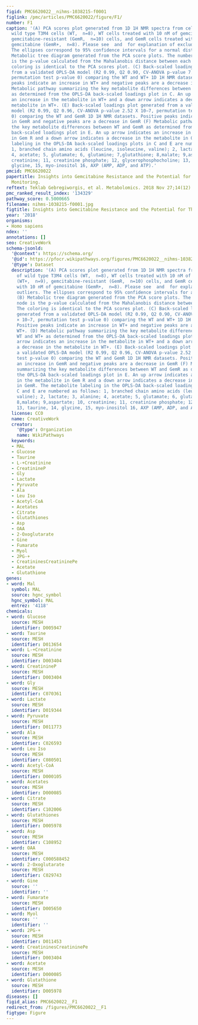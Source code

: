 ```yaml
---
figid: PMC6620022__nihms-1038215-f0001
figlink: /pmc/articles/PMC6620022/figure/F1/
number: F1
caption: '(A) PCA scores plot generated from 1D 1H NMR spectra from cell lysates of
  wild type T3M4 cells (WT,  n=8), WT cells treated with 10 nM of gemcitabine (WT+,  n=9),
  gemcitabine-resistant (GemR,  n=10) cells, and GemR cells treated with 10 nM of
  gemcitabine (GemR+,  n=8). Please see  and  for explanation of excluded outliers.
  The ellipses correspond to 95% confidence intervals for a normal distribution. (B)
  Metabolic tree diagram generated from the PCA score plots. The number at each node
  is the p-value calculated from the Mahalanobis distance between each group. The
  coloring is identical to the PCA scores plot. (C) Back-scaled loadings plot generated
  from a validated OPLS-DA model (R2 0.99, Q2 0.90, CV-ANOVA p-value 7.94 × 10−7,
  permutation test p-value 0) comparing the WT and WT+ 1D 1H NMR datasets. Positive
  peaks indicate an increase in WT+ and negative peaks are a decrease in WT+. (D)
  Metabolic pathway summarizing the key metabolite differences between WT and WT+
  as determined from the OPLS-DA back-scaled loadings plot in C. An up arrow indicates
  an increase in the metabolite in WT+ and a down arrow indicates a decrease in the
  metabolite in WT+. (E) Back-scaled loadings plot generated from a validated OPLS-DA
  model (R2 0.99, Q2 0.96, CV-ANOVA p-value 2.52 X 10−7, permutation test p-value
  0) comparing the WT and GemR 1D 1H NMR datasets. Positive peaks indicate an increase
  in GemR and negative peaks are a decrease in GemR (F) Metabolic pathway summarizing
  the key metabolite differences between WT and GemR as determined from the OPLS-DA
  back-scaled loadings plot in E. An up arrow indicates an increase in the metabolite
  in Gem R and a down arrow indicates a decrease in the metabolite in GemR. The metabolite
  labeling in the OPLS-DA back-scaled loadings plots in C and E are numbered as follows:
  1, branched chain amino acids (leucine, isoleucine, valine); 2, lactate; 3, alanine;
  4, acetate; 5, glutamate; 6, glutamine; 7,glutathione; 8,malate; 9,aspartate; 10,
  creatinine; 11, creatinine phosphate; 12, glycerophosphocholine; 13, taurine, 14,
  glycine, 15, myo-inositol 16, AXP (AMP, ADP, and ATP).'
pmcid: PMC6620022
papertitle: Insights into Gemcitabine Resistance and the Potential for Therapeutic
  Monitoring.
reftext: Teklab Gebregiworgis, et al. Metabolomics. 2018 Nov 27;14(12):156-156.
pmc_ranked_result_index: '134329'
pathway_score: 0.5000665
filename: nihms-1038215-f0001.jpg
figtitle: Insights into Gemcitabine Resistance and the Potential for Therapeutic Monitoring
year: '2018'
organisms:
- Homo sapiens
ndex: ''
annotations: []
seo: CreativeWork
schema-jsonld:
  '@context': https://schema.org/
  '@id': https://pfocr.wikipathways.org/figures/PMC6620022__nihms-1038215-f0001.html
  '@type': Dataset
  description: '(A) PCA scores plot generated from 1D 1H NMR spectra from cell lysates
    of wild type T3M4 cells (WT,  n=8), WT cells treated with 10 nM of gemcitabine
    (WT+,  n=9), gemcitabine-resistant (GemR,  n=10) cells, and GemR cells treated
    with 10 nM of gemcitabine (GemR+,  n=8). Please see  and  for explanation of excluded
    outliers. The ellipses correspond to 95% confidence intervals for a normal distribution.
    (B) Metabolic tree diagram generated from the PCA score plots. The number at each
    node is the p-value calculated from the Mahalanobis distance between each group.
    The coloring is identical to the PCA scores plot. (C) Back-scaled loadings plot
    generated from a validated OPLS-DA model (R2 0.99, Q2 0.90, CV-ANOVA p-value 7.94
    × 10−7, permutation test p-value 0) comparing the WT and WT+ 1D 1H NMR datasets.
    Positive peaks indicate an increase in WT+ and negative peaks are a decrease in
    WT+. (D) Metabolic pathway summarizing the key metabolite differences between
    WT and WT+ as determined from the OPLS-DA back-scaled loadings plot in C. An up
    arrow indicates an increase in the metabolite in WT+ and a down arrow indicates
    a decrease in the metabolite in WT+. (E) Back-scaled loadings plot generated from
    a validated OPLS-DA model (R2 0.99, Q2 0.96, CV-ANOVA p-value 2.52 X 10−7, permutation
    test p-value 0) comparing the WT and GemR 1D 1H NMR datasets. Positive peaks indicate
    an increase in GemR and negative peaks are a decrease in GemR (F) Metabolic pathway
    summarizing the key metabolite differences between WT and GemR as determined from
    the OPLS-DA back-scaled loadings plot in E. An up arrow indicates an increase
    in the metabolite in Gem R and a down arrow indicates a decrease in the metabolite
    in GemR. The metabolite labeling in the OPLS-DA back-scaled loadings plots in
    C and E are numbered as follows: 1, branched chain amino acids (leucine, isoleucine,
    valine); 2, lactate; 3, alanine; 4, acetate; 5, glutamate; 6, glutamine; 7,glutathione;
    8,malate; 9,aspartate; 10, creatinine; 11, creatinine phosphate; 12, glycerophosphocholine;
    13, taurine, 14, glycine, 15, myo-inositol 16, AXP (AMP, ADP, and ATP).'
  license: CC0
  name: CreativeWork
  creator:
    '@type': Organization
    name: WikiPathways
  keywords:
  - MAL
  - Glucose
  - Taurine
  - L-+Creatinine
  - CreatinineP
  - Gly
  - Lactate
  - Pyruvate
  - Ala
  - Leu Iso
  - Acetyl-CoA
  - Acetates
  - Citrate
  - Glutathiones
  - Asp
  - OAA
  - 2-Oxoglutarate
  - Gine
  - Fumarate
  - Myol
  - 2PG-+
  - CreatininesCreatininePe
  - Acetate
  - Glutathione
genes:
- word: Mal
  symbol: MAL
  source: hgnc_symbol
  hgnc_symbol: MAL
  entrez: '4118'
chemicals:
- word: Glucose
  source: MESH
  identifier: D005947
- word: Taurine
  source: MESH
  identifier: D013654
- word: L-+Creatinine
  source: MESH
  identifier: D003404
- word: CreatinineP
  source: MESH
  identifier: D003404
- word: Gly
  source: MESH
  identifier: C070361
- word: Lactate
  source: MESH
  identifier: D019344
- word: Pyruvate
  source: MESH
  identifier: D011773
- word: Ala
  source: MESH
  identifier: C026593
- word: Leu Iso
  source: MESH
  identifier: C080501
- word: Acetyl-CoA
  source: MESH
  identifier: D000105
- word: Acetates
  source: MESH
  identifier: D000085
- word: Citrate
  source: MESH
  identifier: C102006
- word: Glutathiones
  source: MESH
  identifier: D005978
- word: Asp
  source: MESH
  identifier: C108952
- word: OAA
  source: MESH
  identifier: C000588452
- word: 2-Oxoglutarate
  source: MESH
  identifier: C029743
- word: Gine
  source: ''
  identifier: ''
- word: Fumarate
  source: MESH
  identifier: D005650
- word: Myol
  source: ''
  identifier: ''
- word: 2PG-+
  source: MESH
  identifier: D011453
- word: CreatininesCreatininePe
  source: MESH
  identifier: D003404
- word: Acetate
  source: MESH
  identifier: D000085
- word: Glutathione
  source: MESH
  identifier: D005978
diseases: []
figid_alias: PMC6620022__F1
redirect_from: /figures/PMC6620022__F1
figtype: Figure
---
```

